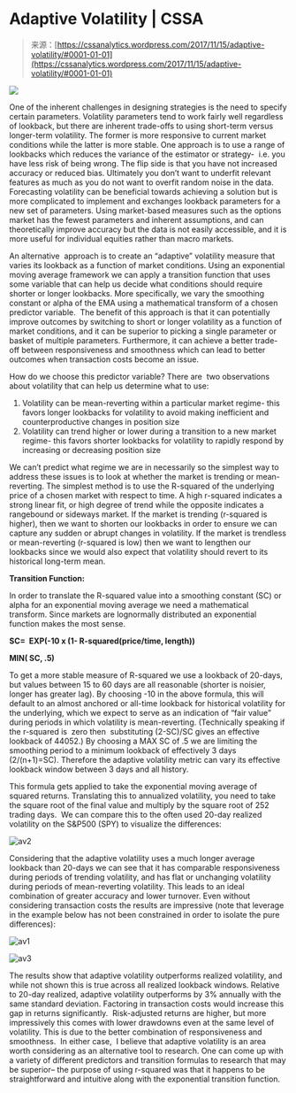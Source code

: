 <!--yml
category: 未分类
date: 2024-05-12 17:44:39
-->

# Adaptive Volatility | CSSA

> 来源：[https://cssanalytics.wordpress.com/2017/11/15/adaptive-volatility/#0001-01-01](https://cssanalytics.wordpress.com/2017/11/15/adaptive-volatility/#0001-01-01)

![](img/2d9c7ec97dd85a45ea48ce49bb78f3c0.png)

One of the inherent challenges in designing strategies is the need to specify certain parameters. Volatility parameters tend to work fairly well regardless of lookback, but there are inherent trade-offs to using short-term versus longer-term volatility. The former is more responsive to current market conditions while the latter is more stable. One approach is to use a range of lookbacks which reduces the variance of the estimator or strategy-  i.e. you have less risk of being wrong. The flip side is that you have not increased accuracy or reduced bias. Ultimately you don’t want to underfit relevant features as much as you do not want to overfit random noise in the data. Forecasting volatility can be beneficial towards achieving a solution but is more complicated to implement and exchanges lookback parameters for a new set of parameters. Using market-based measures such as the options market has the fewest parameters and inherent assumptions, and can theoretically improve accuracy but the data is not easily accessible, and it is more useful for individual equities rather than macro markets.

An alternative  approach is to create an “adaptive” volatility measure that varies its lookback as a function of market conditions. Using an exponential moving average framework we can apply a transition function that uses some variable that can help us decide what conditions should require shorter or longer lookbacks. More specifically, we vary the smoothing constant or alpha of the EMA using a mathematical transform of a chosen predictor variable.  The benefit of this approach is that it can potentially improve outcomes by switching to short or longer volatility as a function of market conditions, and it can be superior to picking a single parameter or basket of multiple parameters. Furthermore, it can achieve a better trade-off between responsiveness and smoothness which can lead to better outcomes when transaction costs become an issue.

How do we choose this predictor variable? There are  two observations about volatility that can help us determine what to use:

1.  Volatility can be mean-reverting within a particular market regime- this favors longer lookbacks for volatility to avoid making inefficient and counterproductive changes in position size
2.  Volatility can trend higher or lower during a transition to a new market regime- this favors shorter lookbacks for volatility to rapidly respond by increasing or decreasing position size

We can’t predict what regime we are in necessarily so the simplest way to address these issues is to look at whether the market is trending or mean-reverting. The simplest method is to use the R-squared of the underlying price of a chosen market with respect to time. A high r-squared indicates a strong linear fit, or high degree of trend while the opposite indicates a rangebound or sideways market. If the market is trending (r-squared is higher), then we want to shorten our lookbacks in order to ensure we can capture any sudden or abrupt changes in volatility. If the market is trendless or mean-reverting (r-squared is low) then we want to lengthen our lookbacks since we would also expect that volatility should revert to its historical long-term mean.

**Transition Function:**

In order to translate the R-squared value into a smoothing constant (SC) or alpha for an exponential moving average we need a mathematical transform. Since markets are lognormally distributed an exponential function makes the most sense.

**SC=  EXP(-10 x (1- R-squared(price/time, length))**

**MIN( SC, .5)**

To get a more stable measure of R-squared we use a lookback of 20-days, but values between 15 to 60 days are all reasonable (shorter is noisier, longer has greater lag). By choosing -10 in the above formula, this will default to an almost anchored or all-time lookback for historical volatility for the underlying, which we expect to serve as an indication of “fair value” during periods in which volatility is mean-reverting. (Technically speaking if the r-squared is  zero then  substituting (2-SC)/SC gives an effective lookback of 44052.) By choosing a MAX SC of .5 we are limiting the smoothing period to a minimum lookback of effectively 3 days (2/(n+1)=SC). Therefore the adaptive volatility metric can vary its effective lookback window between 3 days and all history.

This formula gets applied to take the exponential moving average of squared returns. Translating this to annualized volatility, you need to take the square root of the final value and multiply by the square root of 252 trading days.  We can compare this to the often used 20-day realized volatility on the S&P500 (SPY) to visualize the differences:

![av2](img/a9b91c897efbbe3b55a0988b95349d32.png)

Considering that the adaptive volatility uses a much longer average lookback than 20-days we can see that it has comparable responsiveness during periods of trending volatility, and has flat or unchanging volatility during periods of mean-reverting volatility. This leads to an ideal combination of greater accuracy and lower turnover. Even without considering transaction costs the results are impressive (note that leverage in the example below has not been constrained in order to isolate the pure differences):

![av1](img/23dda009f6b4240d81b7cf36cb79be08.png)

![av3](img/ccbaa447a008aba7fdef2da1f0340360.png)

The results show that adaptive volatility outperforms realized volatility, and while not shown this is true across all realized lookback windows. Relative to 20-day realized, adaptive volatility outperforms by 3% annually with the same standard deviation. Factoring in transaction costs would increase this gap in returns significantly.  Risk-adjusted returns are higher, but more impressively this comes with lower drawdowns even at the same level of volatility. This is due to the better combination of responsiveness and smoothness.  In either case,  I believe that adaptive volatility is an area worth considering as an alternative tool to research. One can come up with a variety of different predictors and transition formulas to research that may be superior– the purpose of using r-squared was that it happens to be straightforward and intuitive along with the exponential transition function.